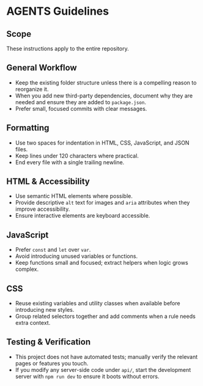 # AGENTS Guidelines

## Scope
These instructions apply to the entire repository.

## General Workflow
- Keep the existing folder structure unless there is a compelling reason to reorganize it.
- When you add new third-party dependencies, document why they are needed and ensure they are added to `package.json`.
- Prefer small, focused commits with clear messages.

## Formatting
- Use two spaces for indentation in HTML, CSS, JavaScript, and JSON files.
- Keep lines under 120 characters where practical.
- End every file with a single trailing newline.

## HTML & Accessibility
- Use semantic HTML elements where possible.
- Provide descriptive `alt` text for images and `aria` attributes when they improve accessibility.
- Ensure interactive elements are keyboard accessible.

## JavaScript
- Prefer `const` and `let` over `var`.
- Avoid introducing unused variables or functions.
- Keep functions small and focused; extract helpers when logic grows complex.

## CSS
- Reuse existing variables and utility classes when available before introducing new styles.
- Group related selectors together and add comments when a rule needs extra context.

## Testing & Verification
- This project does not have automated tests; manually verify the relevant pages or features you touch.
- If you modify any server-side code under `api/`, start the development server with `npm run dev` to ensure it boots without errors.
